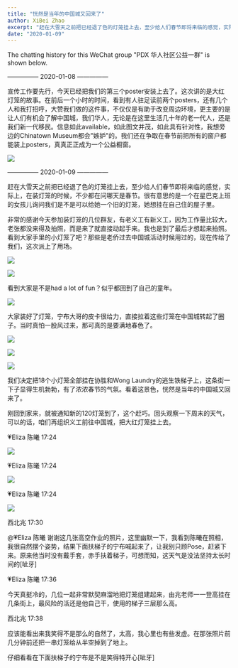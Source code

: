 ```yaml
---
title: "恍然是当年的中国城又回来了"
author: XiBei Zhao
excerpt: "赶在大雪天之前把已经退了色的灯笼挂上去，至少给人们春节即将来临的感觉，实际上，在装灯笼的时候，不少都在问哪天是春节。很有意思的是一个在星巴克上班的女孩儿询问我们是不是可以给她一个旧的灯笼，她想挂在自己住的屋子里。非常的感谢今天参加装灯笼的几位群友，有老义工有新义工。看到大家手里的小灯笼了吧？那些是老侨过去中国城活动时候用过的，现在传给了我们，这次派上了用场。"
date: "2020-01-09"
---
```

The chatting history for this WeChat group "PDX 华人社区公益一群" is shown below.

—————  2020-01-08  —————


宣传工作要先行，今天已经把我们的第三个poster安装上去了。这次讲的是大红灯笼的故事。在前后一个小时的时间，看到有人驻足读前两个posters，还有几个人和我打招呼，大赞我们做的这件事，不仅仅是有助于改变周边环境，更主要的是让人们有机会了解中国城，我们华人，无论是在这里生活几十年的老一代人，还是我们新一代移民。信息如此available，如此图文并茂，如此具有针对性，我想旁边的Chinatown Museum都会"嫉妒"的。我们还在争取在春节前把所有的窗户都能装上posters，真真正正成为一个公益橱窗。

![](https://res.cloudinary.com/dhngj18do/image/upload/f_auto,q_auto/v1/images/8f364457f0cf02a6bf600ab139654315)

—————  2020-01-09  —————

赶在大雪天之前把已经退了色的灯笼挂上去，至少给人们春节即将来临的感觉，实际上，在装灯笼的时候，不少都在问哪天是春节。很有意思的是一个在星巴克上班的女孩儿询问我们是不是可以给她一个旧的灯笼，她想挂在自己住的屋子里。

非常的感谢今天参加装灯笼的几位群友，有老义工有新义工，因为工作量比较大，老张都没来得及拍照，而是来了就直接动起手来。我也是到了最后才想起来拍照。看到大家手里的小灯笼了吧？那些是老侨过去中国城活动时候用过的，现在传给了我们，这次派上了用场。

![](https://res.cloudinary.com/dhngj18do/image/upload/f_auto,q_auto/v1/images/baf6465bb6e9d633397c880014fa8d86)

![](https://res.cloudinary.com/dhngj18do/image/upload/f_auto,q_auto/v1/images/5a0a10da1d646eb9312dab06922c1307)

看到大家是不是had a lot of fun？似乎都回到了自己的童年。

![](https://res.cloudinary.com/dhngj18do/image/upload/f_auto,q_auto/v1/images/4aca80d994b23eee27c4b54bff77dad1)

大家装好了灯笼，宁布大哥的皮卡很给力，直接拉着这些灯笼在中国城转起了圈子。当时真怕一股风过来，那可真的是要满地春色了。

![](https://res.cloudinary.com/dhngj18do/image/upload/f_auto,q_auto/v1/images/54f46da01b3b32d8b3a580968d20ccff)

![](https://res.cloudinary.com/dhngj18do/image/upload/f_auto,q_auto/v1/images/3199040dcce28796ddc08859df7a80ac)

![](https://res.cloudinary.com/dhngj18do/image/upload/f_auto,q_auto/v1/images/4468f394e688bdc2ce550d859ec94785)

我们决定把18个小灯笼全部挂在协胜和Wong Laundry的逃生铁梯子上，这条街一下子显得生机勃勃，有了浓浓春节的气氛。看着这景色，恍然是当年的中国城又回来了。

刚回到家来，就被通知新的120灯笼到了，这个赶巧。回头观察一下周末的天气，可以的话，咱们再组织义工前往中国城，把大红灯笼挂上去。

💗Eliza 陈曦  17:24

![](https://res.cloudinary.com/dhngj18do/image/upload/f_auto,q_auto/v1/images/eae95c07b4c2b0993391295e041ea68f)

💗Eliza 陈曦  17:24

![](https://res.cloudinary.com/dhngj18do/image/upload/f_auto,q_auto/v1/images/d336ea45a99dbfab632db18432046b74)

💗Eliza 陈曦  17:24

![](https://res.cloudinary.com/dhngj18do/image/upload/f_auto,q_auto/v1/images/0f5d090f1588f0b98fb341806525a36e)

西北兆  17:30

@💗Eliza 陈曦 谢谢这几张高空作业的照片，这里幽默一下，我看到陈曦在照相，我很自然摆个姿势，结果下面扶梯子的宁布喊起来了，让我别只顾Pose，赶紧下来。原来他当时没有戴手套，赤手扶着梯子，可想而知，这天气是没法坚持太长时间的[呲牙]

💗Eliza 陈曦  17:36

今天真挺冷的，几位一起非常默契麻溜地把灯笼组建起来，由兆老师一一登高挂在几条街上，最风险的活还是他自己干，使用的梯子三层那么高。

西北兆  17:38

应该能看出来我笑得不是那么的自然了，太高，我心里也有些发虚。在那张照片前几分钟前还把一串灯笼给从半空掉到了地上。

仔细看看在下面扶梯子的宁布是不是笑得特开心[呲牙]
